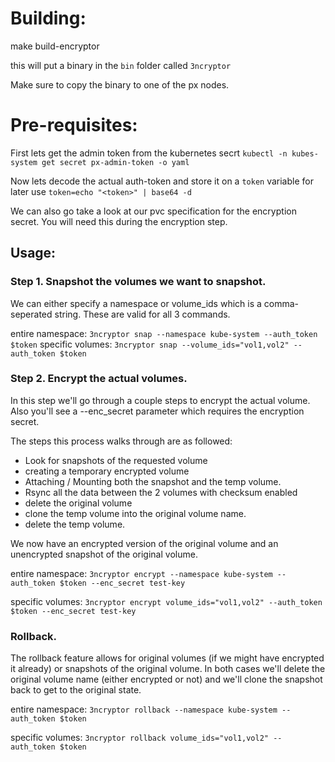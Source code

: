 # Building:
make build-encryptor

this will put a binary in the `bin` folder called `3ncryptor`

Make sure to copy the binary to one of the px nodes.
# Pre-requisites:

First lets get the admin token from the kubernetes secrt
`kubectl -n kubes-system get secret px-admin-token -o yaml`

Now lets decode the actual auth-token and store it on a `token` variable for later use
`token=echo "<token>" | base64 -d`

We can also go take a look at our pvc specification for the encryption secret.
You will need this during the encryption step.

## Usage:
### Step 1. Snapshot the volumes we want to snapshot. 

We can either specify a namespace or volume_ids which is a comma-seperated string.
These are valid for all 3 commands.

entire namespace:
`3ncryptor snap --namespace kube-system --auth_token $token`
specific volumes:
`3ncryptor snap --volume_ids="vol1,vol2" --auth_token $token`

### Step 2. Encrypt the actual volumes.
In this step we'll go through a couple steps to encrypt the actual volume.
Also you'll see a --enc_secret parameter which requires the encryption secret.

The steps this process walks through are as followed:
- Look for snapshots of the requested volume
- creating a temporary encrypted volume
- Attaching / Mounting both the snapshot and the temp volume.
- Rsync all the data between the 2 volumes with checksum enabled
- delete the original volume
- clone the temp volume into the original volume name.
- delete the temp volume.

We now have an encrypted version of the original volume and an unencrypted snapshot of the original volume.

entire namespace:
`3ncryptor encrypt --namespace kube-system --auth_token $token --enc_secret test-key`

specific volumes:
`3ncryptor encrypt volume_ids="vol1,vol2" --auth_token $token --enc_secret test-key`

### Rollback.
The rollback feature allows for original volumes (if we might have encrypted it already) or snapshots of the original volume.
In both cases we'll delete the original volume name (either encrypted or not) and we'll clone the snapshot back to get to the original state.

entire namespace:
`3ncryptor rollback --namespace kube-system --auth_token $token`

specific volumes:
`3ncryptor rollback volume_ids="vol1,vol2" --auth_token $token`